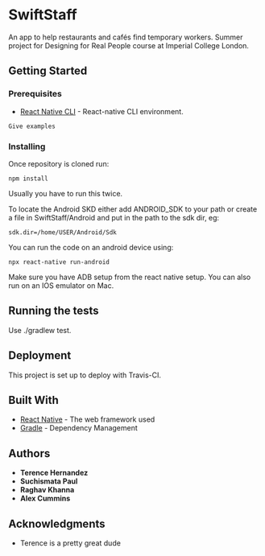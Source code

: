 # SwiftStaff
An app to help restaurants and cafés find temporary workers.
Summer project for Designing for Real People course at Imperial College London.

## Getting Started

### Prerequisites

* [React Native CLI](https://reactnative.dev/docs/environment-setup) - React-native CLI environment.

```
Give examples
```

### Installing

Once repository is cloned run:

```
npm install
```

Usually you have to run this twice.

To locate the Android SKD either add ANDROID_SDK to your path or create
 a file in SwiftStaff/Android and put in the path to the sdk dir, eg:

```
sdk.dir=/home/USER/Android/Sdk
```

You can run the code on an android device using:

```
npx react-native run-android
```

Make sure you have ADB setup from the react native setup.
You can also run on an IOS emulator on Mac.

## Running the tests

Use ./gradlew test. 

## Deployment

This project is set up to deploy with Travis-CI.

## Built With

* [React Native](https://reactnative.dev/) - The web framework used
* [Gradle](https://gradle.org/) - Dependency Management


## Authors

* **Terence Hernandez**
* **Suchismata Paul**
* **Raghav Khanna**
* **Alex Cummins**

## Acknowledgments

* Terence is a pretty great dude
